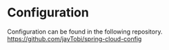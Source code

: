 # Configuration
Configuration can be found in the following repository.
https://github.com/jayTobi/spring-cloud-config
